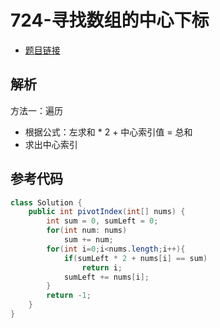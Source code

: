 # 724-寻找数组的中心下标

- [题目链接](https://leetcode.cn/problems/find-pivot-index/)

## 解析

方法一：遍历
- 根据公式：左求和 * 2 + 中心索引值 = 总和
- 求出中心索引


## 参考代码
```Java
class Solution {
    public int pivotIndex(int[] nums) {
        int sum = 0, sumLeft = 0;
        for(int num: nums)
            sum += num;
        for(int i=0;i<nums.length;i++){
            if(sumLeft * 2 + nums[i] == sum)
                return i;
            sumLeft += nums[i];
        }
        return -1;
    }
}
```
